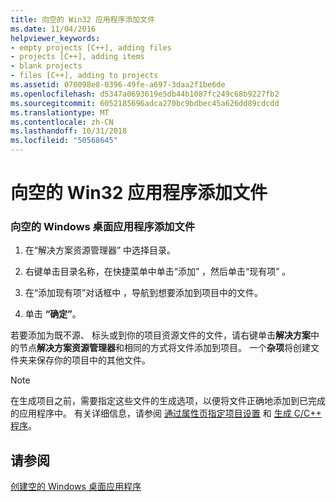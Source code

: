 ```yaml
---
title: 向空的 Win32 应用程序添加文件
ms.date: 11/04/2016
helpviewer_keywords:
- empty projects [C++], adding files
- projects [C++], adding items
- blank projects
- files [C++], adding to projects
ms.assetid: 070098e8-0396-49fe-a697-3daa2f1be6de
ms.openlocfilehash: d5347a0693619e5db44b1087fc249c68b9227fb2
ms.sourcegitcommit: 6052185696adca270bc9bdbec45a626dd89cdcdd
ms.translationtype: MT
ms.contentlocale: zh-CN
ms.lasthandoff: 10/31/2018
ms.locfileid: "50568645"
---
```

# <a name="adding-files-to-an-empty-win32-applications"></a>向空的 Win32 应用程序添加文件

### <a name="to-add-your-files-to-an-empty-windows-desktop-application"></a>向空的 Windows 桌面应用程序添加文件

1. 在“解决方案资源管理器” 中选择目录。

2. 右键单击目录名称，在快捷菜单中单击“添加”  ，然后单击“现有项” 。

3. 在“添加现有项”对话框中 ，导航到想要添加到项目中的文件。

4. 单击 **“确定”**。

若要添加为既不源、 标头或到你的项目资源文件的文件，请右键单击**解决方案**中的节点**解决方案资源管理器**和相同的方式将文件添加到项目。 一个**杂项**将创建文件夹来保存你的项目中的其他文件。

> [!NOTE]
> 在生成项目之前，需要指定这些文件的生成选项，以便将文件正确地添加到已完成的应用程序中。 有关详细信息，请参阅 [通过属性页指定项目设置](../ide/property-pages-visual-cpp.md) 和 [生成 C/C++ 程序](../build/building-c-cpp-programs.md)。

## <a name="see-also"></a>请参阅

[创建空的 Windows 桌面应用程序](../windows/creating-an-empty-windows-desktop-application.md)
